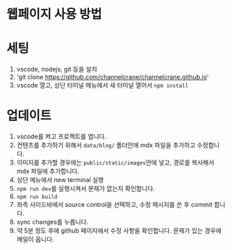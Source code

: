 
# 웹페이지 사용 방법

# 세팅
1. vscode, nodejs, git 등을 설치
2. 'git clone https://github.com/channelcrane/channelcrane.github.io'
3. vscode 열고, 상단 터미널 메뉴에서 새 터미널 열어서 `npm install`

#  업데이트
1. vscode를 켜고 프로젝트를 엽니다.
2. 컨텐츠를 추가하기 위해서 `data/blog/` 폴더안에 mdx 파일을 추가하고 수정합니다.
3. 이미지를 추가할 경우에는 `public/static/images`안에 넣고, 경로를 복사해서 mdx 파일에 추가합니다.
4. 상단 메뉴에서 new terminal 실행
5. `npm run dev`를 실행시켜서 문제가 없는지 확인합니다.
6. `npm run build`
7. 좌측 사이드바에서 source control을 선택하고, 수정 메시지를 쓴 후 commit 합니다.
8. sync changes를 누릅니다.
9. 약 5분 정도 후에 github 페이지에서 수정 사항을 확인합니다. 문제가 있는 경우에 메일이 옵니다.